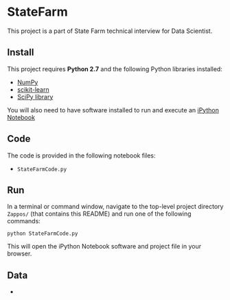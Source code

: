 # StateFarm
This project is a part of State Farm technical interview for Data Scientist.

## Install

This project requires **Python 2.7** and the following Python libraries installed:

- [NumPy](http://www.numpy.org/)
- [scikit-learn](http://scikit-learn.org/stable/)
- [SciPy library](http://www.scipy.org/scipylib/index.html)

You will also need to have software installed to run and execute an [iPython Notebook](http://ipython.org/notebook.html)

## Code

The code is provided in the following notebook files:

- ```StateFarmCode.py```

## Run

In a terminal or command window, navigate to the top-level project directory `Zappos/` (that contains this README) and run one of the following commands:

```python StateFarmCode.py```  

This will open the iPython Notebook software and project file in your browser.

## Data

-
